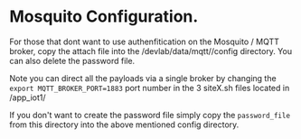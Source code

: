# Mosquito Configuration.

For those that dont want to use authenfitication on the Mosquito / MQTT broker, copy the attach file into the <root>/devlab/data/mqtt/<site>/config directory. You can also delete the password file.

Note you can direct all the payloads via a single broker by changing the `export MQTT_BROKER_PORT=1883` port number in the 3 siteX.sh files located in <root>/app_iot1/

If you don't want to create the password file simply copy the `password_file` from this directory into the above mentioned config directory.
